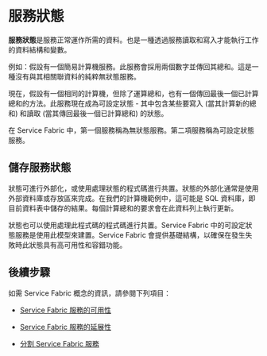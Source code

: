 <properties
   pageTitle="定義和管理狀態"
   description="如何定義和管理 Service Fabric 中的服務狀態"
   services="service-fabric"
   documentationCenter=".net"
   authors="appi101"
   manager="timlt"
   editor=""/>

<tags
   ms.service="service-fabric"
   ms.devlang="dotnet"
   ms.topic="article"
   ms.tgt_pltfrm="NA"
   ms.workload="NA"
   ms.date="04/13/2015"
   ms.author="aprameyr"/>

# 服務狀態
**服務狀態**是服務正常運作所需的資料。也是一種透過服務讀取和寫入才能執行工作的資料結構和變數。

例如：假設有一個簡易計算機服務。此服務會採用兩個數字並傳回其總和。這是一種沒有與其相關聯資料的純粹無狀態服務。

現在，假設有一個相同的計算機，但除了運算總和，也有一個傳回最後一個已計算總和的方法。此服務現在成為可設定狀態 - 其中包含某些要寫入 (當其計算新的總和) 和讀取 (當其傳回最後一個已計算總和) 的狀態。

在 Service Fabric 中，第一個服務稱為無狀態服務。第二項服務稱為可設定狀態服務。

## 儲存服務狀態
狀態可進行外部化，或使用處理狀態的程式碼進行共置。狀態的外部化通常是使用外部資料庫或存放區來完成。在我們的計算機範例中，這可能是 SQL 資料庫，即目前資料表中儲存的結果。每個計算總和的要求會在此資料列上執行更新。

狀態也可以使用處理此程式碼的程式碼進行共置。Service Fabric 中的可設定狀態服務是使用此模型來建置。Service Fabric 會提供基礎結構，以確保在發生失敗時此狀態具有高可用性和容錯功能。

## 後續步驟

如需 Service Fabric 概念的資訊，請參閱下列項目：

- [Service Fabric 服務的可用性](service-fabric-availability-services.md)

- [Service Fabric 服務的延展性](service-fabric-concepts-scalability.md)

- [分割 Service Fabric 服務](service-fabric-concepts-partitioning.md)
 

<!---HONumber=July15_HO2-->